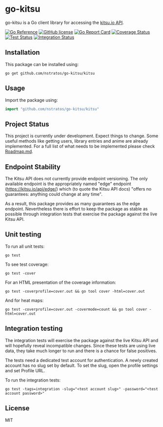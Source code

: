 # go-kitsu

go-kitsu is a Go client library for accessing the [kitsu.io API](http://docs.kitsu.apiary.io).

[![Go Reference](https://pkg.go.dev/badge/github.com/nstratos/go-kitsu/kitsu.svg)](https://pkg.go.dev/github.com/nstratos/go-kitsu/kitsu)
[![GitHub license](https://img.shields.io/badge/license-MIT-blue.svg)](LICENSE)
[![Go Report Card](https://goreportcard.com/badge/github.com/nstratos/go-kitsu)](https://goreportcard.com/report/github.com/nstratos/go-kitsu)
[![Coverage Status](https://coveralls.io/repos/github/nstratos/go-kitsu/badge.svg)](https://coveralls.io/github/nstratos/go-kitsu)
[![Test Status](https://github.com/nstratos/go-kitsu/workflows/tests/badge.svg)](https://github.com/nstratos/go-kitsu/actions?query=workflow%3Atests)
[![Integration Status](https://github.com/nstratos/go-kitsu/workflows/integration/badge.svg)](https://github.com/nstratos/go-kitsu/actions?query=workflow%3Aintegration)

## Installation

This package can be installed using:

	go get github.com/nstratos/go-kitsu/kitsu

## Usage

Import the package using:

```go
import "github.com/nstratos/go-kitsu/kitsu"
```


## Project Status

This project is currently under development. Expect things to change. Some
useful methods like getting users, library entries and anime are already
implemented. For a full list of what needs to be implemented please check
[Roadmap.md](Roadmap.md).


## Endpoint Stability

The Kitsu API does not currently provide endpoint versioning. The only
available endpoint is the appropriately named "edge" endpoint
(https://kitsu.io/api/edge/) which (to quote the Kitsu API docs) "offers no
guarantees: anything could change at any time".

As a result, this package provides as many guarantees as the edge endpoint.
Nevertheless there is effort to keep the package as stable as possible through
integration tests that exercise the package against the live Kitsu API.

## Unit testing

To run all unit tests:

    go test

To see test coverage:

    go test -cover

For an HTML presentation of the coverage information:

    go test -coverprofile=cover.out && go tool cover -html=cover.out

And for heat maps:

    go test -coverprofile=cover.out -covermode=count && go tool cover -html=cover.out

## Integration testing

The integration tests will exercise the package against the live Kitsu API and
will hopefully reveal incompatible changes. Since these tests are using live
data, they take much longer to run and there is a chance for false positives.

The tests need a dedicated test account for authentication. A newly created
account has no slug set by default. To set the slug, open the profile settings
and set Profile URL.

To run the integration tests:

    go test -tags=integration -slug="<test account slug>" -password="<test account password>"

## License

MIT
